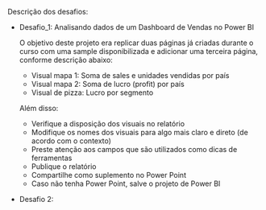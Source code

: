 Descrição dos desafios:

  - Desafio_1: Analisando dados de um Dashboard de Vendas no Power BI
    
    O objetivo deste projeto era replicar duas páginas já criadas durante o curso com uma sample disponibilizada e adicionar uma terceira página, conforme descrição abaixo:
    
    - Visual mapa 1: Soma de sales e unidades vendidas por país 
    - Visual mapa 2: Soma de lucro (profit) por país 
    - Visual de pizza: Lucro por segmento 
    
    Além disso: 
    
    - Verifique a disposição dos visuais no relatório 
    - Modifique os nomes dos visuais para algo mais claro e direto (de acordo com o contexto) 
    - Preste atenção aos campos que são utilizados como dicas de ferramentas  
    - Publique o relatório 
    - Compartilhe como suplemento no Power Point 
    - Caso não tenha Power Point, salve o projeto de Power BI


  - Desafio 2:
  
